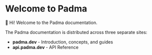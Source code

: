 # Welcome to Padma

👋 Hi! Welcome to the Padma documentation.

The Padma documentation is distributed across three separate sites:

- **padma.dev** - Introduction, concepts, and guides  
- **api.padma.dev** - API Reference  


